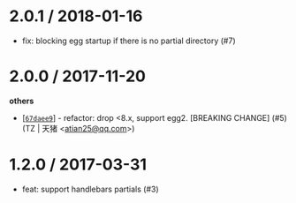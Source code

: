 
2.0.1 / 2018-01-16
==================

  * fix: blocking egg startup if there is no partial directory (#7)

2.0.0 / 2017-11-20
==================

**others**
  * [[`67daee9`](http://github.com/eggjs/egg-view-handlebars/commit/67daee957532dc3a6d0a86f03b0e491636723bec)] - refactor: drop <8.x, support egg2. [BREAKING CHANGE] (#5) (TZ | 天猪 <<atian25@qq.com>>)

1.2.0 / 2017-03-31
==================

  * feat: support handlebars partials (#3)

